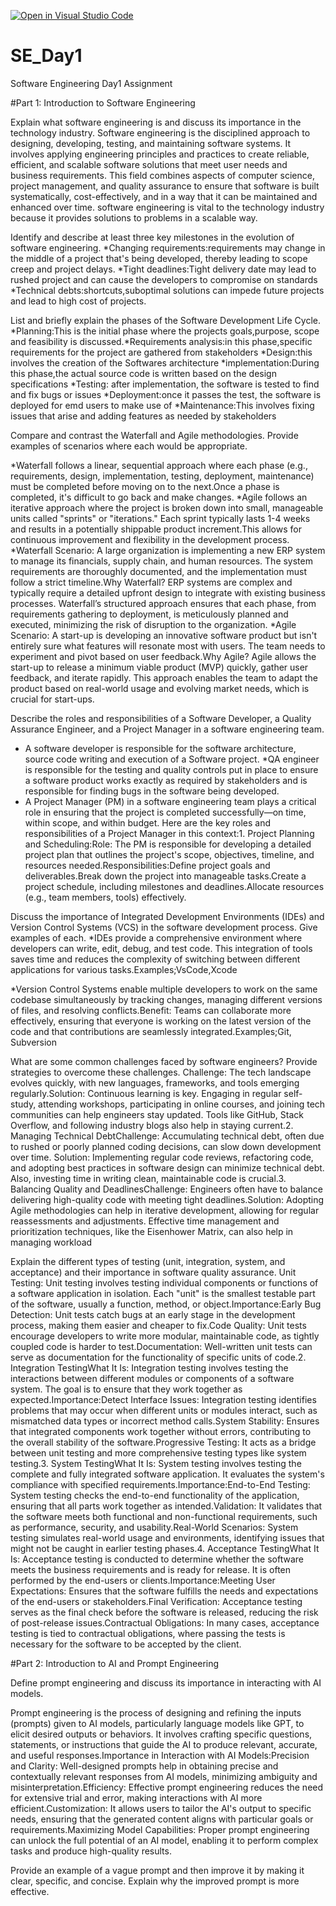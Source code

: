 [![Open in Visual Studio Code](https://classroom.github.com/assets/open-in-vscode-2e0aaae1b6195c2367325f4f02e2d04e9abb55f0b24a779b69b11b9e10269abc.svg)](https://classroom.github.com/online_ide?assignment_repo_id=15567870&assignment_repo_type=AssignmentRepo)
# SE_Day1
Software Engineering Day1 Assignment

#Part 1: Introduction to Software Engineering

Explain what software engineering is and discuss its importance in the technology industry.
Software engineering is the disciplined approach to designing, developing, testing, and maintaining software systems. It involves applying engineering principles and practices to create reliable, efficient, and scalable software solutions that meet user needs and business requirements. This field combines aspects of computer science, project management, and quality assurance to ensure that software is built systematically, cost-effectively, and in a way that it can be maintained and enhanced over time. software engineering is vital to the technology industry because it provides solutions to problems in a scalable way.

Identify and describe at least three key milestones in the evolution of software engineering.
*Changing requirements:requirements may change in the middle of a project that's being developed, thereby leading to scope creep and project delays.
*Tight deadlines:Tight delivery date may lead to rushed project and can cause the developers to compromise on standards 
*Technical debts:shortcuts,suboptimal solutions can impede future projects and lead to high cost of projects.

List and briefly explain the phases of the Software Development Life Cycle.
*Planning:This is the initial phase where the projects goals,purpose, scope and feasibility is discussed.*Requirements analysis:in this phase,specific requirements for the project are gathered from stakeholders  *Design:this involves the creation of the Softwares architecture  *implementation:During this phase,the actual source code is written based on the design specifications  *Testing: after implementation, the software is tested to find and fix bugs or issues  *Deployment:once it passes the test, the software is deployed for emd users to make use of *Maintenance:This involves fixing issues that arise and adding features as needed by stakeholders  

Compare and contrast the Waterfall and Agile methodologies. Provide examples of scenarios where each would be appropriate.

*Waterfall follows a linear, sequential approach where each phase (e.g., requirements, design, implementation, testing, deployment, maintenance) must be completed before moving on to the next.Once a phase is completed, it's difficult to go back and make changes.
*Agile follows an iterative approach where the project is broken down into small, manageable units called "sprints" or "iterations." Each sprint typically lasts 1-4 weeks and results in a potentially shippable product increment.This allows for continuous improvement and flexibility in the development process.
*Waterfall Scenario: A large organization is implementing a new ERP system to manage its financials, supply chain, and human resources. The system requirements are thoroughly documented, and the implementation must follow a strict timeline.Why Waterfall? ERP systems are complex and typically require a detailed upfront design to integrate with existing business processes. Waterfall’s structured approach ensures that each phase, from requirements gathering to deployment, is meticulously planned and executed, minimizing the risk of disruption to the organization.
*Agile Scenario: A start-up is developing an innovative software product but isn't entirely sure what features will resonate most with users. The team needs to experiment and pivot based on user feedback.Why Agile? Agile allows the start-up to release a minimum viable product (MVP) quickly, gather user feedback, and iterate rapidly. This approach enables the team to adapt the product based on real-world usage and evolving market needs, which is crucial for start-ups.

Describe the roles and responsibilities of a Software Developer, a Quality Assurance Engineer, and a Project Manager in a software engineering team.
* A software developer is responsible for the software architecture, source code writing and execution of a Software project. *QA engineer is responsible for the testing and quality controls put in place to ensure a software product works exactly as required by stakeholders and is responsible for finding bugs in the software being developed.
* A Project Manager (PM) in a software engineering team plays a critical role in ensuring that the project is completed successfully—on time, within scope, and within budget. Here are the key roles and responsibilities of a Project Manager in this context:1. Project Planning and Scheduling:Role: The PM is responsible for developing a detailed project plan that outlines the project's scope, objectives, timeline, and resources needed.Responsibilities:Define project goals and deliverables.Break down the project into manageable tasks.Create a project schedule, including milestones and deadlines.Allocate resources (e.g., team members, tools) effectively.



Discuss the importance of Integrated Development Environments (IDEs) and Version Control Systems (VCS) in the software development process. Give examples of each.
*IDEs provide a comprehensive environment where developers can write, edit, debug, and test code. This integration of tools saves time and reduces the complexity of switching between different applications for various tasks.Examples;VsCode,Xcode

*Version Control Systems enable multiple developers to work on the same codebase simultaneously by tracking changes, managing different versions of files, and resolving conflicts.Benefit: Teams can collaborate more effectively, ensuring that everyone is working on the latest version of the code and that contributions are seamlessly integrated.Examples;Git, Subversion 

What are some common challenges faced by software engineers? Provide strategies to overcome these challenges.
Challenge: The tech landscape evolves quickly, with new languages, frameworks, and tools emerging regularly.Solution: Continuous learning is key. Engaging in regular self-study, attending workshops, participating in online courses, and joining tech communities can help engineers stay updated. Tools like GitHub, Stack Overflow, and following industry blogs also help in staying current.2. Managing Technical DebtChallenge: Accumulating technical debt, often due to rushed or poorly planned coding decisions, can slow down development over time.
Solution: Implementing regular code reviews, refactoring code, and adopting best practices in software design can minimize technical debt. Also, investing time in writing clean, maintainable code is crucial.3. Balancing Quality and DeadlinesChallenge: Engineers often have to balance delivering high-quality code with meeting tight deadlines.Solution: Adopting Agile methodologies can help in iterative development, allowing for regular reassessments and adjustments. Effective time management and prioritization techniques, like the Eisenhower Matrix, can also help in managing workload


Explain the different types of testing (unit, integration, system, and acceptance) and their importance in software quality assurance.
Unit Testing: Unit testing involves testing individual components or functions of a software application in isolation. Each "unit" is the smallest testable part of the software, usually a function, method, or object.Importance:Early Bug Detection: Unit tests catch bugs at an early stage in the development process, making them easier and cheaper to fix.Code Quality: Unit tests encourage developers to write more modular, maintainable code, as tightly coupled code is harder to test.Documentation: Well-written unit tests can serve as documentation for the functionality of specific units of code.2. Integration TestingWhat It Is: Integration testing involves testing the interactions between different modules or components of a software system. The goal is to ensure that they work together as expected.Importance:Detect Interface Issues: Integration testing identifies problems that may occur when different units or modules interact, such as mismatched data types or incorrect method calls.System Stability: Ensures that integrated components work together without errors, contributing to the overall stability of the software.Progressive Testing: It acts as a bridge between unit testing and more comprehensive testing types like system testing.3. System TestingWhat It Is: System testing involves testing the complete and fully integrated software application. It evaluates the system's compliance with specified requirements.Importance:End-to-End Testing: System testing checks the end-to-end functionality of the application, ensuring that all parts work together as intended.Validation: It validates that the software meets both functional and non-functional requirements, such as performance, security, and usability.Real-World Scenarios: System testing simulates real-world usage and environments, identifying issues that might not be caught in earlier testing phases.4. Acceptance TestingWhat It Is: Acceptance testing is conducted to determine whether the software meets the business requirements and is ready for release. It is often performed by the end-users or clients.Importance:Meeting User Expectations: Ensures that the software fulfills the needs and expectations of the end-users or stakeholders.Final Verification: Acceptance testing serves as the final check before the software is released, reducing the risk of post-release issues.Contractual Obligations: In many cases, acceptance testing is tied to contractual obligations, where passing the tests is necessary for the software to be accepted by the client.


#Part 2: Introduction to AI and Prompt Engineering


Define prompt engineering and discuss its importance in interacting with AI models.

Prompt engineering is the process of designing and refining the inputs (prompts) given to AI models, particularly language models like GPT, to elicit desired outputs or behaviors. It involves crafting specific questions, statements, or instructions that guide the AI to produce relevant, accurate, and useful responses.Importance in Interaction with AI Models:Precision and Clarity: Well-designed prompts help in obtaining precise and contextually relevant responses from AI models, minimizing ambiguity and misinterpretation.Efficiency: Effective prompt engineering reduces the need for extensive trial and error, making interactions with AI more efficient.Customization: It allows users to tailor the AI's output to specific needs, ensuring that the generated content aligns with particular goals or requirements.Maximizing Model Capabilities: Proper prompt engineering can unlock the full potential of an AI model, enabling it to perform complex tasks and produce high-quality results.


Provide an example of a vague prompt and then improve it by making it clear, specific, and concise. Explain why the improved prompt is more effective.
